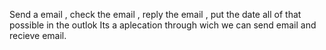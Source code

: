 Send a email , check the email , reply the email , put the date all of that possible in the outlok
Its a  aplecation through wich we can send email and recieve email. 


